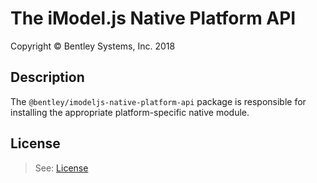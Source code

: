 # The iModel.js Native Platform API

Copyright © Bentley Systems, Inc. 2018

## Description

The `@bentley/imodeljs-native-platform-api` package is responsible for installing the appropriate platform-specific native module.

## License

> See: [License](https://github.com/imodeljs/imodeljs/blob/master/core/backend/src/imodeljs-native-LICENSE.md)
